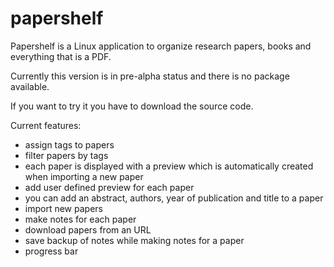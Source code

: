 papershelf
==========

Papershelf is a Linux application to organize research papers, books and everything that is a PDF.

Currently this version is in pre-alpha status and there is no package available.

If you want to try it you have to download the source code.

Current features:

* assign tags to papers
* filter papers by tags
* each paper is displayed with a preview which is automatically created when importing a new paper
* add user defined preview for each paper
* you can add an abstract, authors, year of publication and title to a paper
* import new papers
* make notes for each paper
* download papers from an URL
* save backup of notes while making notes for a paper
* progress bar
